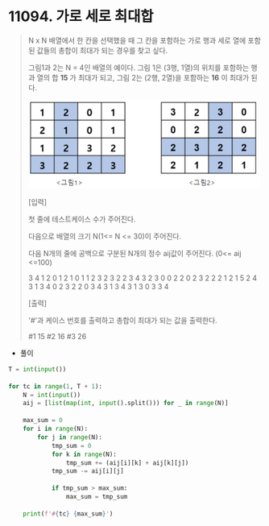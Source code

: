 # 11094. 가로 세로 최대합

> N x N 배열에서 한 칸을 선택했을 때 그 칸을 포함하는 가로 행과 세로 열에 포함된 값들의 총합이 최대가 되는 경우를 찾고 싶다.
>
> 그림1과 2는 N = 4인 배열의 예이다.  그림 1은 (3행, 1열)의 위치를 포함하는 행과 열의 합 **15** 가 최대가 되고, 그림 2는 (2행, 2열)을 포함하는 **16** 이 최대가 된다.
>
> ![image-20210822203505388](11094-가로_세로_최대합.assets/image-20210822203505388.png)
>
> [입력]
>
> 첫 줄에 테스트케이스 수가 주어진다.
>
> 다음으로 배열의 크기 N(1<= N <= 30)이 주어진다.
>
> 다음 N개의 줄에 공백으로 구분된 N개의 정수 aij값이 주어진다. (0<= aij <=100)
>
> 3
> 4
> 1 2 0 1
> 2 1 0 1
> 1 2 3 2
> 3 2 2 3
> 4
> 3 2 3 0
> 0 2 2 0
> 2 3 2 2
> 2 1 2 1
> 5
> 2 4 3 1 3
> 4 0 2 3 2
> 2 0 3 4 3
> 1 3 4 3 1
> 3 0 3 3 4
>
>  
>
> [출력]
>
> '#'과 케이스 번호를 출력하고 총합이 최대가 되는 값을 출력한다.
>
> \#1 15
> \#2 16
> \#3 26

- 풀이

```python
T = int(input())

for tc in range(1, T + 1):
    N = int(input())
    aij = [list(map(int, input().split())) for _ in range(N)]

    max_sum = 0
    for i in range(N):
        for j in range(N):
            tmp_sum = 0
            for k in range(N):
                tmp_sum += (aij[i][k] + aij[k][j])
            tmp_sum -= aij[i][j]

            if tmp_sum > max_sum:
                max_sum = tmp_sum

    print(f'#{tc} {max_sum}')
```

